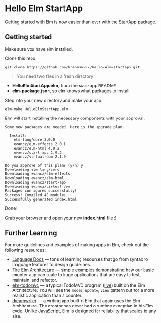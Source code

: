 # Hello Elm StartApp

Getting started with Elm is now easier than ever with the [StartApp][start-app] package.

## Getting started

Make sure you have [elm][elm-install] installed. 

Clone this repo.

```git clone https://github.com/brennan-v-/hello-elm-startapp.git```

>You need two files in a fresh directory:
>
* **HelloElmStartApp.elm**, from the start-app README
* **elm-package.json**, so elm knows what packages to install

Step into your new directory and make your app:

```elm-make HelloElmStartApp.elm```

Elm will start installing the necessary components with your approval. 

```
Some new packages are needed. Here is the upgrade plan.

  Install:
    elm-lang/core 3.0.0
    evancz/elm-effects 2.0.1
    evancz/elm-html 4.0.2
    evancz/start-app 2.0.2
    evancz/virtual-dom 2.1.0

Do you approve of this plan? (y/n) y
Downloading elm-lang/core
Downloading evancz/elm-effects
Downloading evancz/elm-html
Downloading evancz/start-app
Downloading evancz/virtual-dom
Packages configured successfully!
Success! Compiled 40 modules.                                       
Successfully generated index.html
```

Done!

Grab your browser and open your new **index.html** file :)

[arch]: https://github.com/evancz/elm-architecture-tutorial/
[elm-html]: http://elm-lang.org/blog/Blazing-Fast-Html.elm
[start-app]: http://package.elm-lang.org/packages/evancz/start-app/2.0.2/
[elm-install]: http://elm-lang.org/install

## Further Learning

For more guidelines and examples of making apps in Elm, check out the following resources:

  * [Language Docs](http://elm-lang.org/docs) &mdash; tons of learning resources that go from syntax to language features to design guidelines.
  * [The Elm Architecture][arch] &mdash; simple examples demonstrating how our basic counter app can scale to huge applications that are easy to test, maintain, and refactor.
  * [elm-todomvc][] &mdash; a typical TodoMVC program ([live][]) built on the Elm Architecture. You will see the `model`, `update`, `view` pattern but for a more realistic application than a counter.
  * [dreamwriter][] &mdash; a writing app built in Elm that again uses the Elm Architecture. The creator has *never* had a runtime exception in his Elm code. Unlike JavaScript, Elm is designed for reliability that scales to any size.

[elm-todomvc]: https://github.com/evancz/elm-todomvc/blob/master/Todo.elm
[live]: http://evancz.github.io/elm-todomvc/
[dreamwriter]: https://github.com/rtfeldman/dreamwriter/
